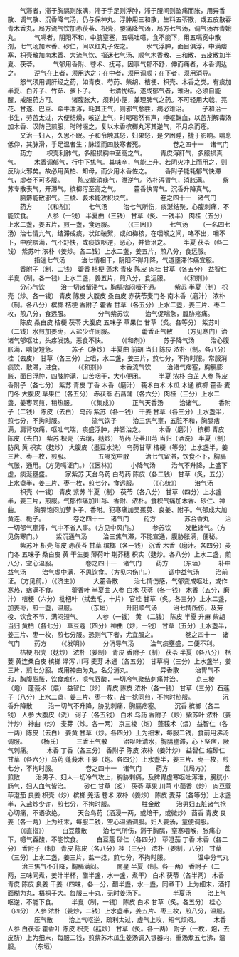<!-- { "loadSidebar": true } -->
　　气滞者，滞于胸膈则胀满，滞于手足则浮肿，滞于腰间则坠痛而胀，用异香散、调气散、沉香降气汤，仍与保神丸。浮肿用三和散，生料五苓散，或五皮散吞青木香丸，局方流气饮加赤茯苓、枳壳，腰痛降气汤，局方七气汤，调气汤吞青娥丸。
　　气嗝者，阴阳不和，中脘窒塞，五嗝吐噫，食不能下，用五嗝宽中散剂，七气汤加木香、砂仁，间以红丸子佐之。
　　水气浮肿，面目俱浮，中满痞塞，枳壳散加南木香、大流气饮、指迷七气汤、顺气木香散、三和散、五皮散加半夏、茯苓。
　　气郁用香附、苍术、抚芎。因事气郁不舒，伸而痛者，木香调达之。
　　逆气在上者，须用达之；在中者，须用调顺；在下者，须用消导。
　　怒气须用调肝经之药，如青皮、芍药、柴胡、桔梗、枳壳、木香之类。有痰加半夏、白芥子、竹茹、萝卜子。
　　七清忧结，遂成郁气者，难治。必须自能醒，戒服药方可。
　　诸腹胀大，须利小便，兼理脾气之药。不可轻用大戟、芫花、甘遂、巴豆、牵牛泄泻，耗其正气，则邪气愈胜，病必难治。
　　子和治一书生，劳苦太过，大便结燥，咳逆上气，时喝喝然有声，唾呕鲜血，以苦剂解毒汤加木香、汉防己煎服，时时啜之，复以木香槟榔丸泻其逆气，不月余而痊。
　　又治一妇人，久思不眠。子和令触其怒，妇果怒，是夕困睡，捷于影响。喘息低仰，其脉滑，手足温者生；脉涩而四肢寒者死。
　　
　　卷之四十一　诸气门
　　药方
　　枳壳利肺气，多服损胸中至高之气。
　　青皮泻肝气，多服损真气。
　　木香调郁气，行中下焦气。其味辛，气能上升。若阴火冲上而用之，则反助火邪矣。故必用黄柏、知母，而少用木香佐之。
　　香附子能耗郁气快滞气，虚者不可多服。
　　陈皮能消痰气，泄逆气。浓朴泻胃气，消胀满。
　　紫苏专散表气，开滞气。槟榔泻至高之气。
　　藿香快胃气。沉香升降真气。
　　脑麝能散邪气。三棱、莪术能攻积块气。
　　
　　卷之四十一　诸气门
　　药方
　　（《和剂》）
　　七气汤
　　 治七气所伤，痰涎结聚，心腹刺痛，不能饮食。
　　人参（一钱） 半夏曲（三钱） 甘草（炙、一钱半） 肉桂（五分）上水二盏，姜五片，煎一盏，食远服。
　　（《三因》）
　　七气汤
　　（一名四七汤）治七情九气，结滞成痰，状如破絮，或如梅核，在咽喉之间，咯不出，咽不下，中脘痞满，气不舒快，或痰饮呕逆，恶心，并皆治之。
　　半夏 茯苓（各二钱） 紫苏叶 浓朴（姜炒。各二钱）上水二盏，姜五片，煎八分，食远服。
　　
　　指迷七气汤
　　 治七情相干，阴阳不得升降，气道壅滞作痛宜服。
　　香附子（制，二钱） 藿香 桔梗 蓬术 青皮 陈皮 肉桂 甘草（各五分） 益智仁半夏（制。各一钱）上水二盏，姜五片，煎八分，食远服。
　　（《和剂》）
　　分心气饮
　　 治一切诸留滞气，胸膈痞闷噎不通。
　　紫苏 半夏（制） 枳壳（炒。各一钱） 青皮 陈皮 大腹皮 桑白皮 赤茯苓麦门冬 南木香（磨汁） 浓朴（制。各八分）槟榔 桔梗 香附子 藿香 甘草（各五分）上水二盏，姜三片、枣二枚，煎八分，食远服。
　　
　　分气紫苏饮
　　 治气促喘急，腹胁疼痛。
　　陈皮 桑白皮 桔梗 茯苓 大腹皮 五味子 草果仁 甘草（炙。各等分） 紫苏叶（二钱）水煎加姜枣，入盐少许同服。
　　
　　藿香正气散
　　（方见寒门）治诸气郁呕吐，头疼发热，恶食不快。
　　（《和剂》）
　　苏子降气汤
　　 治心腹胀满，喘促短急。
　　苏子（净炒） 半夏曲 前胡 当归 陈皮 浓朴（制。各八分） 桂（去皮） 甘草（各三分）上咀，水二盏，姜三片，煎七分，不拘时服。常服消痰饮，散滞，进食。
　　（《和剂》）
　　木香流气饮
　　 治诸气痞塞，胸膈膨胀，面目浮肿，四肢肿满，口苦咽干，大小便闭。
　　半夏 浓朴 白芷 人参 陈皮 香附子（各七分） 紫苏 青皮 丁香 木香（磨汁） 莪术白术 木瓜 木通 槟榔 藿香 麦门冬 大腹皮 草果仁（各五分） 赤茯苓 石菖蒲（各六分）肉桂（三分）上水二盏，姜枣同煎，稍热服。
　　（《集成》）
　　正气天香汤
　　 治诸气。
　　香附子（二钱） 陈皮（去白） 乌药 紫苏（各一钱） 干姜 甘草（各三分）上水盏半，煎七分，不拘时服。
　　
　　流气饮子
　　 治三焦气壅，五脏不和，胸膈痞满，肩背攻痛，呕吐气喘，痰盛浮肿，并皆治之。
　　木香（磨汁） 槟榔 青皮 陈皮（去白） 紫苏 枳壳（去穣，麸炒） 芍药 茯苓川芎 当归（酒洗） 半夏（制） 防风 黄 枳实（麸炒） 大腹皮（墨豆水洗） 乌药甘草 桔梗（等分）上水盏半，姜三片、枣一枚，煎服。
　　
　　五嗝宽中散
　　 治七气留滞，饮食不下，胸膈气胀，通用。（方见嗝证门。）（《医林》）
　　小降气汤
　　 治气不升降，上盛下虚，痰涎壅盛。
　　家紫苏 天台乌药 白芍药 陈皮（各二钱） 甘草（炙，五分）上水盏半，姜三片、枣一枚，煎七分，食远服。
　　（《心统》）
　　治气汤
　　枳壳（一钱） 青皮 紫苏 半夏（制） 茯苓（各八分） 甘草（四分）上水盏半，姜三片，煎服。气郁作痛加川芎、香附、浓朴。食积气痛加木香、砂仁、神曲。
　　胸膈饱闷加萝卜子、香附。犯寒痛加吴茱萸、良姜、附子。气郁成大加黄连、栀子。
　　
　　卷之四十一　诸气门
　　药方
　　
　　苏合香丸
　　 治一切郁气壅滞，气中不省人事。（方见中风门。）
　　参苏饮
　　发散诸气。（方见伤寒门。）
　　紫沉通气汤
　　 治三焦气滞，不能宣通，腹胁胀满，便秘。
　　紫苏叶 枳壳 陈皮 赤茯芩 甘草 槟榔（各一钱） 沉香 木香（磨汁。各四分）麦门冬 五味子 桑白皮 黄 干生姜 薄荷叶 荆芥穗 枳实（麸炒。各八分）上水二盏，煎八分，空心温服。
　　
　　卷之四十一　诸气门
　　药方
　　（东垣）
　　补中益气汤
　　 治气虚中满，不思饮食。（方见内伤门。）
　　调中益气汤
　　 治前证。（方见前。）（《济生》）
　　大藿香散
　　 治七情伤感，气郁变成呕吐，或作寒热，痞满不食。
　　藿香叶 半夏曲 人参 白术 茯苓（各一钱） 木香（五分，磨汁） 桔梗（六分）枇杷叶（拭去毛，十片） 官桂 甘草（炙。各三分）上水二盏，加姜枣，煎一盏，温服。
　　（东垣）
　　升阳顺气汤
　　 治七情所伤，及劳役、饮食不节，满闷短气。
　　人参（一钱） 黄 （二钱） 陈皮 半夏 升麻 柴胡 当归 黄柏（各七分） 草豆蔻（四分）神曲（炒，一钱） 甘草（五分）上水盏半，姜三片、枣一枚，煎七分服。恐则气下者，尤宜服之。
　　
　　卷之四十一　诸气门
　　药方
　　（《发明》）
　　分消导气汤
　　 治气痰壅盛，二便不利。
　　桔梗 枳壳（麸炒） 浓朴（姜制） 青皮 香附子（制） 茯苓 半夏（各八分） 栝蒌 黄连桑白皮 槟榔 泽泻 川芎 麦芽 木通（各五分） 甘草梢（三分）上水盏半，姜三片，煎七分服。或用神曲为丸，名分消丸。
　　
　　异香散
　　 治胃气不和，胸腹膨胀，饮食难化，噫气吞酸，一切冷气聚结刺痛并治。
　　京三棱（炮） 蓬莪术（煨） 益智仁（炒） 青皮 陈皮 浓朴（各一钱） 甘草（三分）石莲子（八分）上水二盏，姜三片、枣一枚，盐一捻同煎，不拘时热服。
　　
　　沉香升降散
　　 治一切气不升降，胁肋刺痛，胸膈痞塞。
　　沉香 槟榔（各二钱） 人参 大腹皮（洗） 诃子（各五钱） 白术 乌药 香附子（炒）紫苏叶 浓朴（姜汁炒） 神曲（炒） 麦芽（炒。各一两） 京三棱（炮） 蓬莪术（煨） 益智仁（各一两）陈皮（去白） 姜黄 甘草（炒。各四分）上为细末，每服二钱，食前用沸汤调服。
　　（杨氏）
　　三香王气散
　　 治呕吐清水，胸膈壅滞，心下坚痞，厥气刺痛。
　　木香 丁香（各三分） 香附子 陈皮 浓朴（姜汁炒） 益智仁 缩砂仁 甘草（各六分）乌药 蓬莪术 干姜（炮。各四分）上水盏半，姜三片、枣一枚，煎七分，不拘时服。
　　
　　卷之四十一　诸气门
　　药方
　　（《局方》）
　　盐煎散
　　 治男子、妇人一切冷气攻上，胸胁刺痛，及脾胃虚寒呕吐泻泄，膀胱小肠气，妇人血气皆治。
　　砂仁 甘草（炙） 茯苓 草果 川芎 小茴香（炒） 肉豆蔻 荜澄茄 良姜 枳壳（炒）槟榔 羌活 苍术 浓朴（姜炒） 陈皮 麦芽（各等分）上水盏半，入盐炒少许，煎七分，不拘时服。
　　
　　胜金散
　　 治男妇五脏诸气抢心切痛，不语欲绝。
　　天台乌药（酒浸一两，或焙干，或微炒） 茴香 青皮 良姜（各一两）上为细末，每服二钱，空心温酒调服。妇人姜汤，童便调服。
　　（《直指》）
　　白豆蔻散
　　 治七气所伤，滞于胸膈，窒塞咽喉，胀痛心下，噫气吞酸，不能饮食。
　　白豆蔻 砂仁（各四分） 荜澄茄 丁香 木香（各二分） 香附子（制） 青皮 陈皮（各八分）桂（三分） 浓朴（姜制，八分） 甘草（三分）上水二盏，姜三片，盐一捻，煎七分，不拘时服。
　　
　　温中分气丸
　　 治三焦气不升降，胸膈满闷。
　　南星 半夏（制。各一两） 香附子（二两，三味同煮，姜汁半杯，醋半盏，水一盏，煮干） 白术 茯苓（各半两） 木香 青皮 陈皮 良姜 干姜（四味，各一分，醋半盏，水一盏，同煮干）上为细末，酒打面糊为丸，梧桐子大。每服三十丸，无时姜汤下。
　　
　　半夏汤
　　 治上气呕逆，不能下食。
　　半夏（制，一钱） 陈皮 白术 甘草（炙。各五分） 桂心（四分） 人参 浓朴（姜炒，二钱）上水盏半，姜五片、枣三枚，煎八分，温服。
　　
　　压气散
　　 治上气呕逆，疏利太过，虚气上攻，短气烦闷。
　　木香 人参 白茯苓 藿香叶 陈皮 枳壳（麸炒） 甘草（炙。各一两） 附子（一枚，炮，去皮脐）上为细末，每服二钱，煎紫苏木瓜生姜汤调入银器内，重汤煮五七沸，温服。
　　（东垣）
